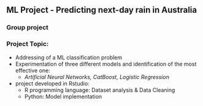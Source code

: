 ## ML Project - Predicting next-day rain in Australia

### Group project

### Project Topic:
  - Addressing of a ML classification problem
  - Experimentation of three different models and identification of the most effective one:
      - *Artificial Neural Networks, CatBoost, Logistic Regression*
  - project developed in Rstudio:
      - R programming language: Dataset analysis & Data Cleaning
      - Python: Model implementation
